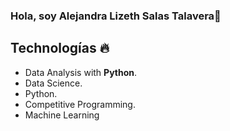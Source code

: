 ### Hola, soy Alejandra Lizeth Salas Talavera👋

## Technologías :fire:
- Data Analysis with **Python**.
- Data Science.
- Python.
- Competitive Programming.
- Machine Learning

<!--
**Alejandra119/Alejandra119** is a ✨ _special_ ✨ repository because its `README.md` (this file) appears on your GitHub profile.

Here are some ideas to get you started:

- 🔭 I’m currently working on ...
- 🌱 I’m currently learning ...
- 👯 I’m looking to collaborate on ...
- 🤔 I’m looking for help with ...
- 💬 Ask me about ...
- 📫 How to reach me: ...
- 😄 Pronouns: ...
- ⚡ Fun fact: ...
-->
